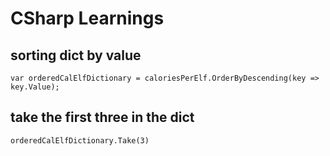 # CSharp Learnings

## sorting dict by value
```
var orderedCalElfDictionary = caloriesPerElf.OrderByDescending(key => key.Value);
```

## take the first three in the dict
```
orderedCalElfDictionary.Take(3)
```